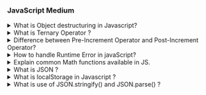 ### JavaScript Medium

<details>
<summary>What is Object destructuring in Javascript?</summary>

Object destructuring is the special feature in JavaScript. It is a convenient way to extract data from JavaScript objects and assign them to the variable in more readable way.

Object destructuring allows you to write less code and make it more readable, especially when working with objects with many properties.

Object destructuring provides shorthand syntax to extracting value from the objects and array.

**Syntax :**

```js
const {} = objectName;
```

**Example :**

```js showLineNumbers=true
const student = {
  name: "Yogita",
  age: "21",
  city: "Pune",
};

// Without destructuring

const name = student.name;
const age = student.age;
const city = student.city;

// With destructuring

const { name, age, city } = student;

console.log(name); // Output: Yogita
console.log(age); // Output: 21
console.log(city); // Output: Pune
```

In the above example, we created an object `student` with properties name, age, and city. Then, we used object destructuring to create variables `name`, `age`, and `city` and assigned them the corresponding values from the `student` object.

</details>

<details>
  <summary>What is Ternary Operator ?</summary>

- Ternary Operator is also called **Conditional Operator**.
- It is Used to Check the condition and execute a same part of the code based on the condition.
- Ternary Operator Includes `?` and `:`
- It has 3 parts 1st is Condition , 2nd is true part and 3rd is false part.
- In Ternary Operator ,if the condition is **true** then `2nd part will be  executed` and if the condition is **false** then `3rd part will be  executed`.

**Syntax**:

```js

condition ? value if true : value if false

```

```js showLineNumbers=true
<!DOCTYPE html>
<html>

<body>
 <script>
   let age = 60
    let result = (age > 59) ?"Senior Citizen" : "Not a Senior Citizen";
    console.log(result);
 </script>
</body>
</html>
```

**Output**:

> Senior Citizen

</details>

<details>
  <summary>Difference between Pre-Increment Operator and Post-Increment Operator?</summary>

**Pre-Increment Operator**: A Variable is **prefix(++variable)** with increment operator is called Pre-Increment Operator.

In Pre-Increment Operator it `increase the value of variable by 1 first` and then use it .

```html showLineNumbers=true
<!DOCTYPE html>
<html>
  <head>
    <title>Pre-Increment Operator</title>
    <script>
      let a = 25;
      let result = ++a;
      console.log(result);
      console.log(a);
    </script>
  </head>
</html>
```

**Output**:

> 26<br/>
> 26

**Post-Increment Operator**: A Variable is **suffix(variable++)** with increment operator is called Post-Increment Operator.

In Post-Increment Operator it `uses the current variable value` first and then it increase the value of variable by 1 first .

```html showLineNumbers=true
<!DOCTYPE html>
<html>
  <head>
    <title>Post-Increment Operator</title>
    <script>
      let a = 25;
      let result = a++;
      console.log(result);
      console.log(a);
    </script>
  </head>
</html>
```

**Output**:

> 25<br/>
> 26

<summary>Difference between let, const and var?</summary>

Firstly we will look about the difference between **let**, **const**. **let** & **const** both keywords are used to declare a variable.

**const**: So when we declare variable using const keyword let's say `const a;` so at that time of decleration and initialization is compulsary. `const a = 20;` later we can not change the value of const declare variable.

**let**: On the other hand when we declare variable using let keyword, we can declare it first, then later we can assign the value. We can do both things at the same time declaring and assigning & we can change the value of variable that are declare using let keyword.

**var**: So var is completly different as compare to this two keyword `let` & `const`, & it is not recommended to use var keyword the reason is we can redeclared it and reinitialized. So var is similar to let assigning multiple values is allowed but dangerous characteristic is we redeclare the variables which ar created using **var** keyword.

</details>

<details>
  <summary>How to handle Runtime Error in javaScript?</summary>

In javaScript, we Handle a Runtime Error by using `try-catch` block.
we put a possible error throwing code in try block and if error is occured then the catch block is caught a error and handle the error .
By using `try-catch ` we can execute a code without interrupted or stoppted the application .

```js
try {
  // Possible error throwing code
} catch (error) {
  // Handle the error here
}
```

**try ()**:
In **try** block we put possible error throwing or code block were error occure in runtime .For Example,API's call . So that we can execute this block safetly it the error occure then this error catch by **catch** block.

**catch(error)**:
**catch** block receive a error object .
In error object their are multiple parameters like `error message` , `error name` , `error stack` this things available in error object. By using error message we can safely show the message of the error to the user just like error message we can use error name and error stack also.

In this way our whole execution will not be interrupted or stopped but we will handle the error safely .

````js showLiniNumbers=true
try {
  const a = 10;
  console.log(a);
  console.log(c);
} catch (e) {
  console.log(e.message);
}
console.log("Hi");

  <summary>What is Template String?</summary>
Template string is just string in Javascript. We declare template string using `(backtik)`. Now inside this template string we can inject value of variable using placeholder. And we can create placeholder using $ doller curly bracket open close and inside this placeholder we write the name of variable. So whenver We use this string along with other strings it will consider value of variable.

**Example:**

```js showLineNumbers=true
let name = "RTC";
console.log(`Hello ${name}`);
````

**Output**

> 10 <br/>
> c is not defined <br/>
> Hi
> Hello RTC

</details>

<details>
  <summary>Explain common Math functions available in JS.</summary>
  The built-in JavaScript Math functions make it simple and accurate to perform mathematical operations in your code. They manage standard tasks like calculating powers and square roots, determining the highest or lowest integer, rounding, and more. Your code becomes shorter, faster, and less prone to errors as a result.

**Examples:-**

- `toFixed()`
- `Math.ceil(x)`
- `Math.floor(x)`
- `Math.round(x)`
- `Math.pow(x,y)`
- `Math.abs(x)`
- `Math.min(x)`
- `Math.max(x)`
- `Math.sqrt(x)`

**1.`toFixed()`**:- To format a number with a fixed number of decimal places and return it as a string, use the` toFixed()` method. By choosing how many decimal places to retain, you can adjust the precision of a floating-point number.

**Syntax :**

`number.toFixed(digits)`

`number` :-The number you want to format.

`digits` :-The number of decimal places to keep in the result.

**Example :**

```js
<script>
  const number = 541.6422773427; const formattedNum = number.toFixed(2);
  console.log(formattedNum);
</script>
```

**Output :**

```
541.64
```

**2.`Math.ceil(x)`**:- Math.ceil() function in JavaScript is used to round the number passed as a parameter to its nearest integer in an Upward direction of rounding i.e. towards the greater value.

**Syntax :**

`Math.ceil(x);`

**Example :**

```js
<script>
  const value = Math.ceil(7.3); console.log("Ceiling value = " + value);
</script>
```

**Output :**

```
8
```

**3.`Math.floor(x)`**:-Javascript Math.floor() method is used to round off the number passed as a parameter to its nearest integer in a Downward direction of rounding i.e. towards the lesser value.

**Syntax :**

`Math.floor(x)`

**Example :**

```js
<script>
  const value = Math.ceil(7.3); console.log("Ceiling value = " + value);
</script>
```

**Output :**

```
7
```

**4.`Math.round(x)`**:- The Javascript Math.round() method is used to round a number to its nearest integer. If the fractional part of the number is **greater than or equal to .5**, the argument is rounded to the next higher integer. If the fractional part of the number is **less than .5**, the argument is rounded to the next lower integer.

**Syntax :**

`Math.round(x)`

**Example :**

```js
<script>
  const val1 = Math.round(6.2); console.log("Round value = " + val1); const val2
  = Math.round(6.6); console.log("Round value = " + val2);
</script>
```

**Output :**

```
   Round value = 6
   Round value = 7
```

**5.`Math.pow(x,y)`**:- The Math.pow(x, y) function in JavaScript is used to raise the base x to the power of the exponent y.

**Syntax :**

`Math.pow(x,y)`

**Example :**

```js
<script>
  const value = Math.pow(5, 2); console.log("Power of value = " + value);
</script>
```

**Output :**

```
Power of value = 25
```

**6. `Math.abs(x)`**:- This function always returns the positive (+ve) value of x.

**Syntax :**
`Math.abs(x)`

**Example :**

```js
<script>
  const val1 = Math.abs(8.4); console.log("Absolute value = " + val1); const
  val2 = Math.abs(-8.4); console.log("Absolute value = " + val2);
</script>
```

**Output :**

```
Absolute value = 8.4
Absolute value = 8.4
```

**7.`Math.min(x)`**:- It returns the minimum value from the given arguments.

**Syntax :**
`Math.min(x)`

**Example :**

```js
<script>
  const value = Math.min(10, 6, 20, 21, 17); console.log("Minimum value = " +
  value);
</script>
```

**Output :**

```
Min value = 6
```

**8.`Math.max(x)`** :- It returns the maximum value from the given arguments.

**Syntax :**
`Math.max(x)`

**Example :**

```js
<script>
  const value = Math.max(10, 16, 20, 21, 17, 55, 32); console.log("Maximum value
  = " + value);
</script>
```

**Output :**

```
Max value = 55
```

**9.`Math.sqrt(x)`** :- It returns the square root of the given arguments.

**Syntax :**
`Math.sqrt(x)`

**Example :**

```js
<script>
  const value = Math.sqrt(225); console.log("Square Root = " + value);
</script>
```

**Output :**

```
 Square Root = 15
```

</details>

<details>
  <summary>What is JSON ?</summary>

- JSON stands for `JavaScript Object Notation.`
- JSON is oriented from JavaScript Object and it representation is almost similar to js object.
- It is mandatory to keep a key in String formate i.e`" "`
- JSON is not only limited for JS is use in any other language also like Java,Kotlin ,etc..
- JSON is build to support transfer data to all other language as well because of its popularity in API'S.

Simple Example of JSON

```json
{
  "name": "John",
  "age": 30,
  "Add": "Pune",
  "Mobile No": 7878899889
}
```

- In JSON object we can add another object(nested object) also. Let's see a simple example of JSON object having another object.

```json
{
  "Institute Name": "Road To Code",
  "address": {
    "streetAddress": "Lotus Hospital,PlotNo-404,Pune",
    "city": "Pune",
    "state": "Maharastra",
    "pin code": "412307"
  }
}
```

- In Array ,We can add JSON object.JSON array can store multiple values or multiple object also. It can store string, number, boolean or object in JSON array.

```json

const employees = [
       {
        "name":"Akash",
        "age":23,
        "email":"akash@gmail.com"
       },
        {
        "name":"Ragini",
        "age":22,
         "email":"ragini@gmail.com"
       },
        {
        "name":"Aakansha",
        "age":21,
         "email":"aakansha@gmail.com"
       },
        {
        "name":"Shivani",
        "age":21,
         "email":"shivani@gmail.com"
       }

    ]

```

</details>

<details>

  <summary>What is localStorage in Javascript ?</summary>

- localStorage is feature of web browser where we can store data permanantly even user closes or refreshes the web page.<br/>
- Data can not be share between two browser. For Example if user store data in chrome browser it only visible for chrome not MicrosoftEdge.
- In localStorage the value is store in key-value formate values in generic datatype like number,boolean,string.

  <br/>

**To Work With LocalStorage we have 4 Method :**

**1.setItem(key,value) :** `setItem(key,value)` method is use for storing the data in localStorage. In this method their are two parameters : the `key` its represent the name of data and `value` it may be string, boolean, number or object.

**code:**

```js
localStorage.setItem("user", "Akash");
```

**2.getItem(key) :** `getItem(key)` method is use for retriving the data from LocalStorage. It takes the key as a parameter and returns the corresponding value..

**code:**

```js
localStorage.setItem("user");
```

**3.removeItem(key) :** `removeItem(key)` method is use to remove a specific item from localStorage. It takes the key of the item you want to remove from the localStorage.

```js
localStorage.removeItem("user");
```

**4.clear():**:`clearItem()` is used to remove all the data stored in localStorage.

```js
localStorage.clear();
```

To store complex object we need to use method of `JSON.Stringify()` and `JSON.parse()`

</details>

<details>
<summary>What is use of JSON.stringify() and JSON.parse() ?</summary>

**JSON.stringify():** `JSON.stringify()` convert javascript data which can be various datatype form like normal string, number, array, it can be object. Data of this format will be converted into proper string using ` JSON.stringify().`

```js
localStorage.setItem("userdata", JSON.stringify("gayatri"));
```

**JSON.parse():** When we apply `JSON.parse` this method will convert stringify data to in it's original form.

```js
JSON.parse(localStorage.getItem("userdata"));
```

</details>

